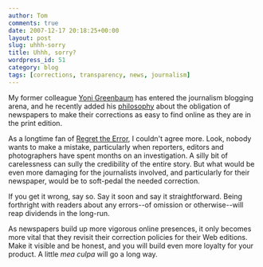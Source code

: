 ```yaml
---
author: Tom
comments: true
date: 2007-12-17 20:18:25+00:00
layout: post
slug: uhhh-sorry
title: Uhhh, sorry?
wordpress_id: 51
category: blog
tags: [corrections, transparency, news, journalism]
---
```


My former colleague [Yoni Greenbaum](http://www.yonigreenbaum.com/) has entered the journalism blogging arena, and he recently added his [philosophy](http://www.yonigreenbaum.com/?p=64) about the obligation of newspapers to make their corrections as easy to find online as they are in the print edition.

As a longtime fan of [Regret the Error](http://www.regrettheerror.com/), I couldn't agree more. Look, nobody wants to make a mistake, particularly when reporters, editors and photographers have spent months on an investigation. A silly bit of carelessness can sully the credibility of the entire story. But what would be even more damaging for the journalists involved, and particularly for their newspaper, would be to soft-pedal the needed correction.

If you get it wrong, say so. Say it soon and say it straightforward. Being forthright with readers about any errors--of omission or otherwise--will reap dividends in the long-run.

As newspapers build up more vigorous online presences, it only becomes more vital that they revisit their correction policies for their Web editions. Make it visible and be honest, and you will build even more loyalty for your product. A little _mea culpa_ will go a long way.
